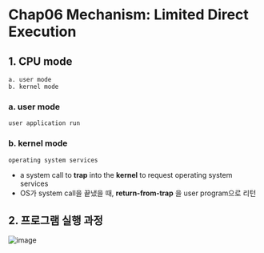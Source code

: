 # Chap06 Mechanism: Limited Direct Execution

## 1. CPU mode
```
a. user mode
b. kernel mode
```
### a. user mode
```
user application run
```
### b. kernel mode
```
operating system services
```
- a system call to **trap** into the **kernel** to request operating system services
- OS가 system call을 끝냈을 때, **return-from-trap** 을 user program으로 리턴

## 2. 프로그램 실행 과정

![image](https://user-images.githubusercontent.com/66217855/225853492-33e3ef7a-f03c-4545-b4d1-22e7f6a97ec1.png)